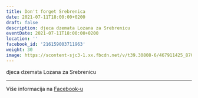 ```yaml
---
title: Don't forget Srebrenica
date: 2021-07-11T18:00:00+0200
draft: false
description: djeca dzemata Lozana za Srebrenicu
eventDate: 2021-07-11T18:00:00+0200
location: ''
facebook_id: '216159003711963'
weight: 30
image: https://scontent-sjc3-1.xx.fbcdn.net/v/t39.30808-6/467911425_8702124949883247_8451066247417132989_n.jpg?_nc_cat=103&ccb=1-7&_nc_sid=9e60e4&_nc_ohc=_s6vuenp8voQ7kNvwH_9u_N&_nc_oc=Adn3QHhMRcpGsFlxe6Rm6IFdQjCTvkesPzBLRuwzDE-zcYIIncddu04WwUjZKB06gXc&_nc_zt=23&_nc_ht=scontent-sjc3-1.xx&edm=ABTKTjYEAAAA&_nc_gid=_NDJ2OnbCA25xF60sHpkrQ&oh=00_AfQXpv4naCVNHmcfxoAoKuj8ci1wK5uBH2pb9T6lXh7peQ&oe=687E5559
---
```


djeca dzemata Lozana za Srebrenicu

---

Više informacija na [Facebook-u](https://facebook.com/events/216159003711963)